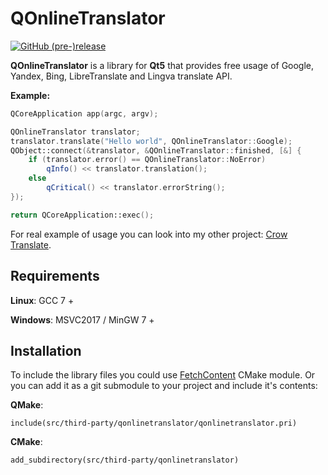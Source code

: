 # QOnlineTranslator

[![GitHub (pre-)release](https://img.shields.io/github/release/crow-translate/QOnlineTranslator/all.svg)](https://github.com/crow-translate/QOnlineTranslator/releases)

**QOnlineTranslator** is a library for **Qt5** that provides free usage of Google, Yandex, Bing, LibreTranslate and Lingva translate API.

**Example:**

```cpp
QCoreApplication app(argc, argv);

QOnlineTranslator translator;
translator.translate("Hello world", QOnlineTranslator::Google);
QObject::connect(&translator, &QOnlineTranslator::finished, [&] {
    if (translator.error() == QOnlineTranslator::NoError)
        qInfo() << translator.translation();
    else
        qCritical() << translator.errorString();
});

return QCoreApplication::exec();
```

For real example of usage you can look into my other project: [Crow Translate](https://github.com/crow-translate/CrowTranslate "A simple and lightweight translator that allows to translate and say the selected text using the Google Translate API").

## Requirements

**Linux**: GCC 7 +

**Windows**: MSVC2017 / MinGW 7 +

## Installation

To include the library files you could use [FetchContent](https://cmake.org/cmake/help/latest/module/FetchContent.html) CMake module. Or you can add it as a git submodule to your project and include it's contents:

**QMake**:

`include(src/third-party/qonlinetranslator/qonlinetranslator.pri)`

**CMake**:

`add_subdirectory(src/third-party/qonlinetranslator)`
